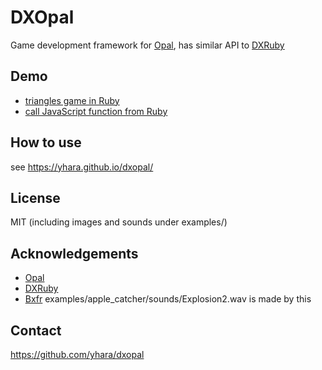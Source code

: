 # DXOpal

Game development framework for [Opal](https://opalrb.com/),
has similar API to [DXRuby](http://dxruby.osdn.jp/)

## Demo

- [triangles game in Ruby](https://code4fukui.github.io/dxopal-es/examples/es/triangles.html)
- [call JavaScript function from Ruby](https://code4fukui.github.io/dxopal-es/examples/es/)

## How to use

see https://yhara.github.io/dxopal/

## License

MIT (including images and sounds under examples/)

## Acknowledgements

- [Opal](https://opalrb.com/)
- [DXRuby](http://dxruby.osdn.jp/)
- [Bxfr](https://www.bfxr.net/) examples/apple_catcher/sounds/Explosion2.wav is made by this

## Contact

https://github.com/yhara/dxopal
